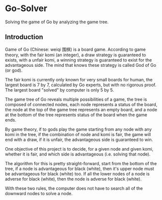 # Go-Solver
Solving the game of Go by analyzing the game tree.

## Introduction
Game of Go (Chinese: weiqi 围棋) is a board game. According to game theory, with the fair komi (an integer), a draw strategy is guaranteed to exists, with a unfair komi, a winning strategy is guaranteed to exist for the advantageous side. The mind that knows these strategy is called God of Go (or god).

The fair komi is currently only known for very small boards for human, the largest board is 7 by 7, calculated by Go experts, but with no rigorous proof. The largest board "solved" by computer is only 5 by 5.

The game tree of Go reveals multiple possibilities of a game, the tree is composed of connected nodes, each node represents a status of the board, the node at the top of the game tree represents an empty board, and a node at the bottom of the tree represents status of the board when the game ends.

By game theory, if to gods play the game starting from any node with any komi in the tree, if the combination of node and komi is fair, the game will end with a draw, if it is unfair, the advantageous side is guaranteed to win.

One objective of this project is to decide, for a given node and given komi, whether it is fair, and which side is advantageous (i.e. solving that node).

The algorithm for this is pretty straight-forward, start from the bottom of the tree, if a node is advantageous for black (white), then it's upper node must be advantageous for black (white) too. If all the lower nodes of a node is adverse for black (white), then the node is adverse for black (white).

With these two rules, the computer does not have to search all of the downward nodes to solve a node.
